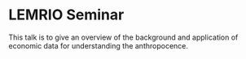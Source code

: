 LEMRIO Seminar
==============

This talk is to give an overview of the background and application of
economic data for understanding the anthropocence.


